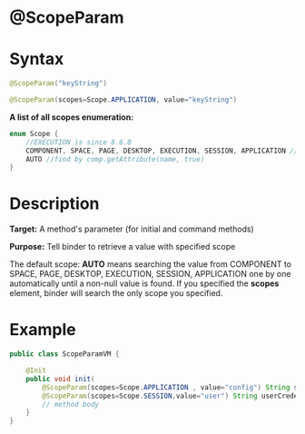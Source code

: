 # @ScopeParam

Syntax
======

``` java
@ScopeParam("keyString")

@ScopeParam(scopes=Scope.APPLICATION, value="keyString")
```

**A list of all scopes enumeration:**

``` java
enum Scope {
    //EXECUTION is since 8.6.0
    COMPONENT, SPACE, PAGE, DESKTOP, EXECUTION, SESSION, APPLICATION // single scope
    AUTO //find by comp.getAttribute(name, true)
}
```

Description
===========

**Target:** A method's parameter (for initial and command methods)

**Purpose:** Tell binder to retrieve a value with specified scope

The default scope: **AUTO** means searching the value from COMPONENT to SPACE, PAGE, DESKTOP, EXECUTION, SESSION, APPLICATION one by one automatically until a non-null value is found. If you specified the **scopes** element, binder will search the only scope you specified.

Example
=======

``` java
public class ScopeParamVM {

    @Init
    public void init(
    	@ScopeParam(scopes=Scope.APPLICATION , value="config") String sysConfig,
        @ScopeParam(scopes=Scope.SESSION,value="user") String userCredential) {
        // method body
    }
}
```
